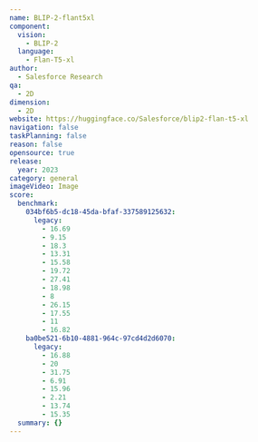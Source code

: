 ```yaml
---
name: BLIP-2-flant5xl
component:
  vision:
    - BLIP-2
  language:
    - Flan-T5-xl
author:
  - Salesforce Research
qa:
  - 2D
dimension:
  - 2D
website: https://huggingface.co/Salesforce/blip2-flan-t5-xl
navigation: false
taskPlanning: false
reason: false
opensource: true
release:
  year: 2023
category: general
imageVideo: Image
score:
  benchmark:
    034bf6b5-dc18-45da-bfaf-337589125632:
      legacy:
        - 16.69
        - 9.15
        - 18.3
        - 13.31
        - 15.58
        - 19.72
        - 27.41
        - 18.98
        - 8
        - 26.15
        - 17.55
        - 11
        - 16.82
    ba0be521-6b10-4881-964c-97cd4d2d6070:
      legacy:
        - 16.88
        - 20
        - 31.75
        - 6.91
        - 15.96
        - 2.21
        - 13.74
        - 15.35
  summary: {}
---
```

